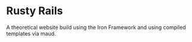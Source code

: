 # Rusty Rails

A theoretical website build using the Iron Framework and using compiled templates via maud.